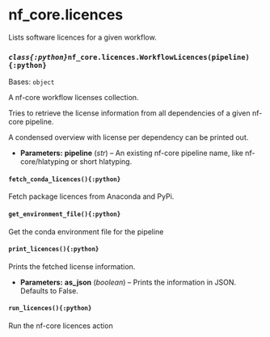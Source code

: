 # nf_core.licences

Lists software licences for a given workflow.

### _`class{:python}`_`nf_core.licences.WorkflowLicences(pipeline){:python}`

Bases: `object`

A nf-core workflow licenses collection.

Tries to retrieve the license information from all dependencies
of a given nf-core pipeline.

A condensed overview with license per dependency can be printed out.

- **Parameters:**
  **pipeline** (_str_) – An existing nf-core pipeline name, like nf-core/hlatyping
  or short hlatyping.

#### `fetch_conda_licences(){:python}`

Fetch package licences from Anaconda and PyPi.

#### `get_environment_file(){:python}`

Get the conda environment file for the pipeline

#### `print_licences(){:python}`

Prints the fetched license information.

- **Parameters:**
  **as_json** (_boolean_) – Prints the information in JSON. Defaults to False.

#### `run_licences(){:python}`

Run the nf-core licences action
